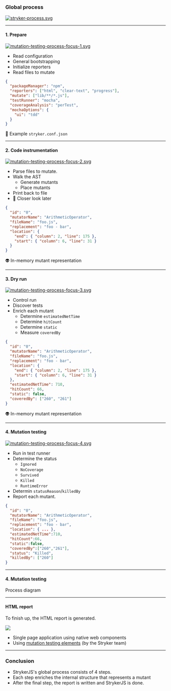 ### Global process

[![stryker-process.svg](/img/stryker-process.svg)](https://mermaid-js.github.io/mermaid-live-editor/edit/#eyJjb2RlIjoiZ3JhcGggTFJcbiAgICBBKChTdGFydCkpIC0tPiBCKDEuIFByZXBhcmUpXG4gICAgQiAtLT4gQygyLiBDb2RlIGluc3RydW1lbnRhdGlvbilcbiAgICBDIC0tPiBEKDMuIERyeSBydW4pXG4gICAgRCAtLT4gRXtTdWNjZXNzP31cbiAgICBFIC0tPnxZZXN8IEYoNC4gTXV0YXRpb24gdGVzdGluZylcbiAgICBFIC0tPnxOb3wgSCgoZW5kKSlcbiAgICBGIC0tPiBIIiwibWVybWFpZCI6IntcbiAgXCJ0aGVtZVwiOiBcImRlZmF1bHRcIlxufSIsInVwZGF0ZUVkaXRvciI6ZmFsc2UsImF1dG9TeW5jIjp0cnVlLCJ1cGRhdGVEaWFncmFtIjpmYWxzZX0) <!-- .element target="_blank" -->

---

#### 1. Prepare

[![mutation-testing-process-focus-1.svg](/img/mutation-testing-process-focus-1.svg)](https://mermaid-js.github.io/mermaid-live-editor/edit/#eyJjb2RlIjoiZ3JhcGggTFJcbiAgICBBKChTdGFydCkpIC0tPiBCKDEuIFByZXBhcmUpXG4gICAgQiAtLT4gQygyLiBDb2RlIGluc3RydW1lbnRhdGlvbilcbiAgICBDIC0tPiBEKDMuIERyeSBydW4pXG4gICAgRCAtLT4gRXtTdWNjZXNzP31cbiAgICBFIC0tPnxZZXN8IEYoNC4gTXV0YXRpb24gdGVzdGluZylcbiAgICBFIC0tPnxOb3wgSCgoZW5kKSlcbiAgICBGIC0tPiBIXG5cbiAgICBzdHlsZSBCIGZpbGw6I0ZGMCIsIm1lcm1haWQiOiJ7XG4gIFwidGhlbWVcIjogXCJkZWZhdWx0XCJcbn0iLCJ1cGRhdGVFZGl0b3IiOmZhbHNlLCJhdXRvU3luYyI6dHJ1ZSwidXBkYXRlRGlhZ3JhbSI6ZmFsc2V9) <!-- .element target="_blank" -->

<div class="row">
<div>

- Read configuration
- General bootstrapping
- Initialize reporters
- Read files to mutate

</div>
<div class="text-sm">

```json
{
  "packageManager": "npm",
  "reporters": ["html", "clear-text", "progress"],
  "mutate": ["lib/**/*.js"],
  "testRunner": "mocha",
  "coverageAnalysis": "perTest",
  "mochaOptions": {
    "ui": "tdd"
  }
}
```

📃 Example `stryker.conf.json`

</div>
</div>

---

#### 2. Code instrumentation

[![mutation-testing-process-focus-2.svg](/img/mutation-testing-process-focus-2.svg)](https://mermaid-js.github.io/mermaid-live-editor/edit/#eyJjb2RlIjoiZ3JhcGggTFJcbiAgICBBKChTdGFydCkpIC0tPiBCKDEuIFByZXBhcmUpXG4gICAgQiAtLT4gQygyLiBDb2RlIGluc3RydW1lbnRhdGlvbilcbiAgICBDIC0tPiBEKDMuIERyeSBydW4pXG4gICAgRCAtLT4gRXtTdWNjZXNzP31cbiAgICBFIC0tPnxZZXN8IEYoNC4gTXV0YXRpb24gdGVzdGluZylcbiAgICBFIC0tPnxOb3wgSCgoZW5kKSlcbiAgICBGIC0tPiBIXG5cbiAgICBzdHlsZSBDIGZpbGw6I0ZGMCIsIm1lcm1haWQiOiJ7XG4gIFwidGhlbWVcIjogXCJkZWZhdWx0XCJcbn0iLCJ1cGRhdGVFZGl0b3IiOmZhbHNlLCJhdXRvU3luYyI6dHJ1ZSwidXBkYXRlRGlhZ3JhbSI6ZmFsc2V9) <!-- .element target="_blank" -->

<div class="row">
<div>

- Parse files to mutate.
- Walk the AST
  - Generate mutants
  - Place mutants
- Print back to file
- 👀 Closer look later

</div>
<div class="text-sm">

```json
{
  "id": "0",
  "mutatorName": "ArithmeticOperator",
  "fileName": "foo.js",
  "replacement": "foo - bar",
  "location": {
    "end": { "column": 2, "line": 175 },
    "start": { "column": 6, "line": 31 }
  }
}
```

👽 In-memory mutant representation

</div>
</div>

---

#### 3. Dry run

[![mutation-testing-process-focus-3.svg](/img/mutation-testing-process-focus-3.svg)<!-- .element style="height: 100px" -->](https://mermaid-js.github.io/mermaid-live-editor/edit/#eyJjb2RlIjoiZ3JhcGggTFJcbiAgICBBKChTdGFydCkpIC0tPiBCKDEuIFByZXBhcmUpXG4gICAgQiAtLT4gQygyLiBDb2RlIGluc3RydW1lbnRhdGlvbilcbiAgICBDIC0tPiBEKDMuIERyeSBydW4pXG4gICAgRCAtLT4gRXtTdWNjZXNzP31cbiAgICBFIC0tPnxZZXN8IEYoNC4gTXV0YXRpb24gdGVzdGluZylcbiAgICBFIC0tPnxOb3wgSCgoZW5kKSlcbiAgICBGIC0tPiBIXG5cbiAgICBzdHlsZSBEIGZpbGw6I0ZGMCIsIm1lcm1haWQiOiJ7XG4gIFwidGhlbWVcIjogXCJkZWZhdWx0XCJcbn0iLCJ1cGRhdGVFZGl0b3IiOmZhbHNlLCJhdXRvU3luYyI6dHJ1ZSwidXBkYXRlRGlhZ3JhbSI6ZmFsc2V9) <!-- .element target="_blank" -->

<div class="row">
<div>

- Control run
- Discover tests
- Enrich each mutant
  - Determine `estimatedNetTime`
  - Determine `hitCount`
  - Determine `static`
  - Measure `coveredBy`

</div>
<div class="text-sm">

```json [10-13]
{
  "id": "0",
  "mutatorName": "ArithmeticOperator",
  "fileName": "foo.js",
  "replacement": "foo - bar",
  "location": {
    "end": { "column": 2, "line": 175 },
    "start": { "column": 6, "line": 31 }
  },
  "estimatedNetTime": 710,
  "hitCount": 66,
  "static": false,
  "coveredBy": ["260", "261"]
}
```

👽 In-memory mutant representation

</div>
</div>

---

#### 4. Mutation testing

[![mutation-testing-process-focus-4.svg](/img/mutation-testing-process-focus-4.svg)](https://mermaid-js.github.io/mermaid-live-editor/edit/#eyJjb2RlIjoiZ3JhcGggTFJcbiAgICBBKChTdGFydCkpIC0tPiBCKDEuIFByZXBhcmUpXG4gICAgQiAtLT4gQygyLiBDb2RlIGluc3RydW1lbnRhdGlvbilcbiAgICBDIC0tPiBEKDMuIERyeSBydW4pXG4gICAgRCAtLT4gRXtTdWNjZXNzP31cbiAgICBFIC0tPnxZZXN8IEYoNC4gTXV0YXRpb24gdGVzdGluZylcbiAgICBFIC0tPnxOb3wgSCgoZW5kKSlcbiAgICBGIC0tPiBIXG5cbiAgICBzdHlsZSBGIGZpbGw6I0ZGMCIsIm1lcm1haWQiOiJ7XG4gIFwidGhlbWVcIjogXCJkZWZhdWx0XCJcbn0iLCJ1cGRhdGVFZGl0b3IiOmZhbHNlLCJhdXRvU3luYyI6dHJ1ZSwidXBkYXRlRGlhZ3JhbSI6ZmFsc2V9)

<div class="row">
<div>

- Run in test runner
- Determine the status
  - `Ignored`
  - `NoCoverage`
  - `Survived`
  - `Killed`
  - `RuntimeError`
- Determin `statusReason`/`killedBy`
- Report each mutant.

</div>
<div class="text-sm">

```json [11-12]
{
  "id": "0",
  "mutatorName": "ArithmeticOperator",
  "fileName": "foo.js",
  "replacement": "foo - bar",
  "location": { ... },
  "estimatedNetTime":710,
  "hitCount":66,
  "static":false,
  "coveredBy":["260","261"],
  "status": "Killed",
  "killedBy": ["260"]
}
```

</div>
</div>

---

#### 4. Mutation testing

Process diagram

<kc-mermaid>

<script type="text/template">
flowchart LR
    A(start)-->D{Ignored?}
    subgraph per mutant
    D-- No --> E{Covered?}
    E-- Yes --> F(Execute in test runner)
    F-- timeout expired -->G(Restart test runner)
    G-- Report Timeout -->Y(Report mutant)
    F-- Report Killed/Surived -->Y
    E-- No \n Report NoCoverage --> Y
    D-- Yes \n Report Ignored --> Y
    end
    Y-->Z((end))
</script>

</kc-mermaid>

---

#### HTML report

To finish up, the HTML report is generated.

![](https://raw.githubusercontent.com/stryker-mutator/mutation-testing-elements/master/packages/elements/docs/directory-result-example.png) <!-- .element style="height: 300px" -->

* Single page application using native web components
* Using [mutation testing elements](https://github.com/stryker-mutator/mutation-testing-elements/tree/master/packages/elements#mutation-testing-elements) <!-- .element target="_blank" -->
 (by the Stryker team)


---

### Conclusion

* StrykerJS's global process consists of 4 steps.
* Each step enriches the internal structure that represents a mutant
* After the final step, the report is written and StrykerJS is done.
